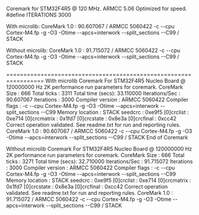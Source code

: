Coremark for STM32F4R5 @ 120 MHz.
ARMCC 5.06 Optimized for speed.
#define ITERATIONS	3000

With microlib:
CoreMark 1.0 : 90.607067 / ARMCC 5060422 -c --cpu Cortex-M4.fp -g -O3 -Otime --apcs=interwork --split_sections --C99 / STACK

Without microlib:
CoreMark 1.0 : 91.715072 / ARMCC 5060422 -c --cpu Cortex-M4.fp -g -O3 -Otime --apcs=interwork --split_sections --C99 / STACK

=================================================================
With microlib
Coremark For STM32F4R5 Nucleo Board @ 120000000 Hz
2K performance run parameters for coremark.
CoreMark Size    : 666
Total ticks      : 3311
Total time (secs): 33.110000
Iterations/Sec   : 90.607067
Iterations       : 3000
Compiler version : ARMCC 5060422
Compiler flags   : -c --cpu Cortex-M4.fp -g -O3 -Otime --apcs=interwork --split_sections --C99
Memory location  : STACK
seedcrc          : 0xe9f5
[0]crclist       : 0xe714
[0]crcmatrix     : 0x1fd7
[0]crcstate      : 0x8e3a
[0]crcfinal      : 0xcc42
Correct operation validated. See readme.txt for run and reporting rules.
CoreMark 1.0 : 90.607067 / ARMCC 5060422 -c --cpu Cortex-M4.fp -g -O3 -Otime --apcs=interwork --split_sections --C99 / STACK
End of Coremark

Without microlib
Coremark For STM32F4R5 Nucleo Board @ 120000000 Hz
2K performance run parameters for coremark.
CoreMark Size    : 666
Total ticks      : 3271
Total time (secs): 32.710000
Iterations/Sec   : 91.715072
Iterations       : 3000
Compiler version : ARMCC 5060422
Compiler flags   : -c --cpu Cortex-M4.fp -g -O3 -Otime --apcs=interwork --split_sections --C99
Memory location  : STACK
seedcrc          : 0xe9f5
[0]crclist       : 0xe714
[0]crcmatrix     : 0x1fd7
[0]crcstate      : 0x8e3a
[0]crcfinal      : 0xcc42
Correct operation validated. See readme.txt for run and reporting rules.
CoreMark 1.0 : 91.715072 / ARMCC 5060422 -c --cpu Cortex-M4.fp -g -O3 -Otime --apcs=interwork --split_sections --C99 / STACK
